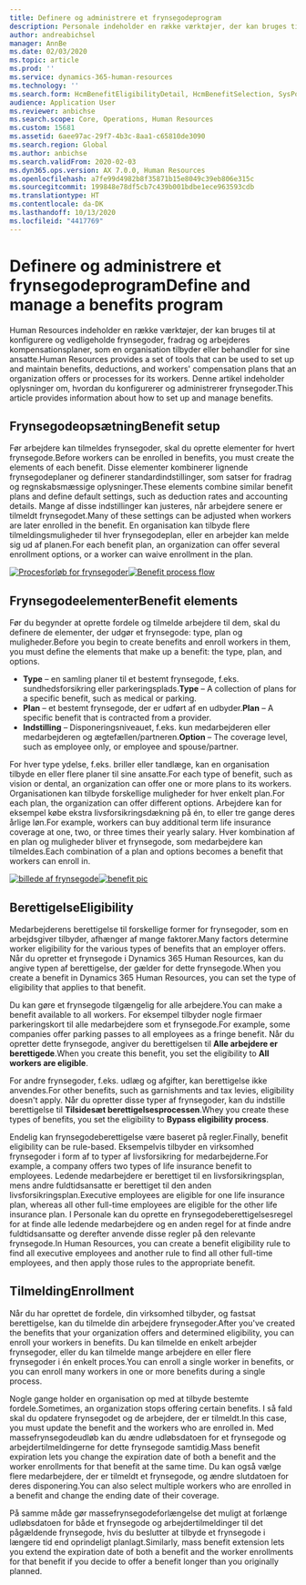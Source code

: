 ```yaml
---
title: Definere og administrere et frynsegodeprogram
description: Personale indeholder en række værktøjer, der kan bruges til at konfigurere og vedligeholde frynsegoder, fradrag og arbejderes kompensationsplaner, som en organisation tilbyder eller behandler for sine ansatte. Denne artikel indeholder oplysninger om, hvordan du konfigurerer og administrerer frynsegoder.
author: andreabichsel
manager: AnnBe
ms.date: 02/03/2020
ms.topic: article
ms.prod: ''
ms.service: dynamics-365-human-resources
ms.technology: ''
ms.search.form: HcmBenefitEligibilityDetail, HcmBenefitSelection, SysPolicyListPage, SysPolicySourceDocumentRuleType, BenefitWorkspace, HcmBenefitSummaryPart
audience: Application User
ms.reviewer: anbichse
ms.search.scope: Core, Operations, Human Resources
ms.custom: 15681
ms.assetid: 6aee97ac-29f7-4b3c-8aa1-c65810de3090
ms.search.region: Global
ms.author: anbichse
ms.search.validFrom: 2020-02-03
ms.dyn365.ops.version: AX 7.0.0, Human Resources
ms.openlocfilehash: a7fe99d4982b8f35871b15e8049c39eb806e315c
ms.sourcegitcommit: 199848e78df5cb7c439b001bdbe1ece963593cdb
ms.translationtype: HT
ms.contentlocale: da-DK
ms.lasthandoff: 10/13/2020
ms.locfileid: "4417769"
---
```

# <a name="define-and-manage-a-benefits-program"></a><span data-ttu-id="b5927-104">Definere og administrere et frynsegodeprogram</span><span class="sxs-lookup"><span data-stu-id="b5927-104">Define and manage a benefits program</span></span>

<span data-ttu-id="b5927-105">Human Resources indeholder en række værktøjer, der kan bruges til at konfigurere og vedligeholde frynsegoder, fradrag og arbejderes kompensationsplaner, som en organisation tilbyder eller behandler for sine ansatte.</span><span class="sxs-lookup"><span data-stu-id="b5927-105">Human Resources provides a set of tools that can be used to set up and maintain benefits, deductions, and workers' compensation plans that an organization offers or processes for its workers.</span></span> <span data-ttu-id="b5927-106">Denne artikel indeholder oplysninger om, hvordan du konfigurerer og administrerer frynsegoder.</span><span class="sxs-lookup"><span data-stu-id="b5927-106">This article provides information about how to set up and manage benefits.</span></span>

## <a name="benefit-setup"></a><span data-ttu-id="b5927-107">Frynsegodeopsætning</span><span class="sxs-lookup"><span data-stu-id="b5927-107">Benefit setup</span></span>

<span data-ttu-id="b5927-108">Før arbejdere kan tilmeldes frynsegoder, skal du oprette elementer for hvert frynsegode.</span><span class="sxs-lookup"><span data-stu-id="b5927-108">Before workers can be enrolled in benefits, you must create the elements of each benefit.</span></span> <span data-ttu-id="b5927-109">Disse elementer kombinerer lignende frynsegodeplaner og definerer standardindstillinger, som satser for fradrag og regnskabsmæssige oplysninger.</span><span class="sxs-lookup"><span data-stu-id="b5927-109">These elements combine similar benefit plans and define default settings, such as deduction rates and accounting details.</span></span> <span data-ttu-id="b5927-110">Mange af disse indstillinger kan justeres, når arbejdere senere er tilmeldt frynsegodet.</span><span class="sxs-lookup"><span data-stu-id="b5927-110">Many of these settings can be adjusted when workers are later enrolled in the benefit.</span></span> <span data-ttu-id="b5927-111">En organisation kan tilbyde flere tilmeldingsmuligheder til hver frynsegodeplan, eller en arbejder kan melde sig ud af planen.</span><span class="sxs-lookup"><span data-stu-id="b5927-111">For each benefit plan, an organization can offer several enrollment options, or a worker can waive enrollment in the plan.</span></span> 

<span data-ttu-id="b5927-112">[![Procesforløb for frynsegoder](./media/benefit-process-flow1.png)](./media/benefit-process-flow1.png)</span><span class="sxs-lookup"><span data-stu-id="b5927-112">[![Benefit process flow](./media/benefit-process-flow1.png)](./media/benefit-process-flow1.png)</span></span>

## <a name="benefit-elements"></a><span data-ttu-id="b5927-113">Frynsegodeelementer</span><span class="sxs-lookup"><span data-stu-id="b5927-113">Benefit elements</span></span>

<span data-ttu-id="b5927-114">Før du begynder at oprette fordele og tilmelde arbejdere til dem, skal du definere de elementer, der udgør et frynsegode: type, plan og muligheder.</span><span class="sxs-lookup"><span data-stu-id="b5927-114">Before you begin to create benefits and enroll workers in them, you must define the elements that make up a benefit: the type, plan, and options.</span></span>

-   <span data-ttu-id="b5927-115">**Type** – en samling planer til et bestemt frynsegode, f.eks. sundhedsforsikring eller parkeringsplads.</span><span class="sxs-lookup"><span data-stu-id="b5927-115">**Type** – A collection of plans for a specific benefit, such as medical or parking.</span></span>
-   <span data-ttu-id="b5927-116">**Plan** – et bestemt frynsegode, der er udført af en udbyder.</span><span class="sxs-lookup"><span data-stu-id="b5927-116">**Plan** – A specific benefit that is contracted from a provider.</span></span>
-   <span data-ttu-id="b5927-117">**Indstilling** – Disponeringsniveauet, f.eks. kun medarbejderen eller medarbejderen og ægtefællen/partneren.</span><span class="sxs-lookup"><span data-stu-id="b5927-117">**Option** – The coverage level, such as employee only, or employee and spouse/partner.</span></span>

<span data-ttu-id="b5927-118">For hver type ydelse, f.eks. briller eller tandlæge, kan en organisation tilbyde en eller flere planer til sine ansatte.</span><span class="sxs-lookup"><span data-stu-id="b5927-118">For each type of benefit, such as vision or dental, an organization can offer one or more plans to its workers.</span></span> <span data-ttu-id="b5927-119">Organisationen kan tilbyde forskellige muligheder for hver enkelt plan.</span><span class="sxs-lookup"><span data-stu-id="b5927-119">For each plan, the organization can offer different options.</span></span> <span data-ttu-id="b5927-120">Arbejdere kan for eksempel købe ekstra livsforsikringsdækning på én, to eller tre gange deres årlige løn.</span><span class="sxs-lookup"><span data-stu-id="b5927-120">For example, workers can buy additional term life insurance coverage at one, two, or three times their yearly salary.</span></span> <span data-ttu-id="b5927-121">Hver kombination af en plan og muligheder bliver et frynsegode, som medarbejdere kan tilmeldes.</span><span class="sxs-lookup"><span data-stu-id="b5927-121">Each combination of a plan and options becomes a benefit that workers can enroll in.</span></span> 

<span data-ttu-id="b5927-122">[![billede af frynsegode](./media/benefit-pic.png)](./media/benefit-pic.png)</span><span class="sxs-lookup"><span data-stu-id="b5927-122">[![benefit pic](./media/benefit-pic.png)](./media/benefit-pic.png)</span></span>

## <a name="eligibility"></a><span data-ttu-id="b5927-123">Berettigelse</span><span class="sxs-lookup"><span data-stu-id="b5927-123">Eligibility</span></span>
<span data-ttu-id="b5927-124">Medarbejderens berettigelse til forskellige former for frynsegoder, som en arbejdsgiver tilbyder, afhænger af mange faktorer.</span><span class="sxs-lookup"><span data-stu-id="b5927-124">Many factors determine worker eligibility for the various types of benefits that an employer offers.</span></span> <span data-ttu-id="b5927-125">Når du opretter et frynsegode i Dynamics 365 Human Resources, kan du angive typen af berettigelse, der gælder for dette frynsegode.</span><span class="sxs-lookup"><span data-stu-id="b5927-125">When you create a benefit in Dynamics 365 Human Resources, you can set the type of eligibility that applies to that benefit.</span></span> 

<span data-ttu-id="b5927-126">Du kan gøre et frynsegode tilgængelig for alle arbejdere.</span><span class="sxs-lookup"><span data-stu-id="b5927-126">You can make a benefit available to all workers.</span></span> <span data-ttu-id="b5927-127">For eksempel tilbyder nogle firmaer parkeringskort til alle medarbejdere som et frynsegode.</span><span class="sxs-lookup"><span data-stu-id="b5927-127">For example, some companies offer parking passes to all employees as a fringe benefit.</span></span> <span data-ttu-id="b5927-128">Når du opretter dette frynsegode, angiver du berettigelsen til **Alle arbejdere er berettigede**.</span><span class="sxs-lookup"><span data-stu-id="b5927-128">When you create this benefit, you set the eligibility to **All workers are eligible**.</span></span> 

<span data-ttu-id="b5927-129">For andre frynsegoder, f.eks. udlæg og afgifter, kan berettigelse ikke anvendes.</span><span class="sxs-lookup"><span data-stu-id="b5927-129">For other benefits, such as garnishments and tax levies, eligibility doesn't apply.</span></span> <span data-ttu-id="b5927-130">Når du opretter disse typer af frynsegoder, kan du indstille berettigelse til **Tilsidesæt berettigelsesprocessen**.</span><span class="sxs-lookup"><span data-stu-id="b5927-130">Whey you create these types of benefits, you set the eligibility to **Bypass eligibility process**.</span></span> 

<span data-ttu-id="b5927-131">Endelig kan frynsegodeberettigelse være baseret på regler.</span><span class="sxs-lookup"><span data-stu-id="b5927-131">Finally, benefit eligibility can be rule-based.</span></span> <span data-ttu-id="b5927-132">Eksempelvis tilbyder en virksomhed frynsegoder i form af to typer af livsforsikring for medarbejderne.</span><span class="sxs-lookup"><span data-stu-id="b5927-132">For example, a company offers two types of life insurance benefit to employees.</span></span> <span data-ttu-id="b5927-133">Ledende medarbejdere er berettiget til en livsforsikringsplan, mens andre fuldtidsansatte er berettiget til den anden livsforsikringsplan.</span><span class="sxs-lookup"><span data-stu-id="b5927-133">Executive employees are eligible for one life insurance plan, whereas all other full-time employees are eligible for the other life insurance plan.</span></span> <span data-ttu-id="b5927-134">I Personale kan du oprette en frynsegodeberettigelsesregel for at finde alle ledende medarbejdere og en anden regel for at finde andre fuldtidsansatte og derefter anvende disse regler på den relevante frynsegode.</span><span class="sxs-lookup"><span data-stu-id="b5927-134">In Human Resources, you can create a benefit eligibility rule to find all executive employees and another rule to find all other full-time employees, and then apply those rules to the appropriate benefit.</span></span>

## <a name="enrollment"></a><span data-ttu-id="b5927-135">Tilmelding</span><span class="sxs-lookup"><span data-stu-id="b5927-135">Enrollment</span></span>
<span data-ttu-id="b5927-136">Når du har oprettet de fordele, din virksomhed tilbyder, og fastsat berettigelse, kan du tilmelde din arbejdere frynsegoder.</span><span class="sxs-lookup"><span data-stu-id="b5927-136">After you've created the benefits that your organization offers and determined eligibility, you can enroll your workers in benefits.</span></span> <span data-ttu-id="b5927-137">Du kan tilmelde en enkelt arbejder frynsegoder, eller du kan tilmelde mange arbejdere en eller flere frynsegoder i én enkelt proces.</span><span class="sxs-lookup"><span data-stu-id="b5927-137">You can enroll a single worker in benefits, or you can enroll many workers in one or more benefits during a single process.</span></span> 

<span data-ttu-id="b5927-138">Nogle gange holder en organisation op med at tilbyde bestemte fordele.</span><span class="sxs-lookup"><span data-stu-id="b5927-138">Sometimes, an organization stops offering certain benefits.</span></span> <span data-ttu-id="b5927-139">I så fald skal du opdatere frynsegodet og de arbejdere, der er tilmeldt.</span><span class="sxs-lookup"><span data-stu-id="b5927-139">In this case, you must update the benefit and the workers who are enrolled in.</span></span> <span data-ttu-id="b5927-140">Med massefrynsegodeudløb kan du ændre udløbsdatoen for et frynsegode og arbejdertilmeldingerne for dette frynsegode samtidig.</span><span class="sxs-lookup"><span data-stu-id="b5927-140">Mass benefit expiration lets you change the expiration date of both a benefit and the worker enrollments for that benefit at the same time.</span></span> <span data-ttu-id="b5927-141">Du kan også vælge flere medarbejdere, der er tilmeldt et frynsegode, og ændre slutdatoen for deres disponering.</span><span class="sxs-lookup"><span data-stu-id="b5927-141">You can also select multiple workers who are enrolled in a benefit and change the ending date of their coverage.</span></span> 

<span data-ttu-id="b5927-142">På samme måde gør massefrynsegodeforlængelse det muligt at forlænge udløbsdatoen for både et frynsegode og arbejdertilmeldinger til det pågældende frynsegode, hvis du beslutter at tilbyde et frynsegode i længere tid end oprindeligt planlagt.</span><span class="sxs-lookup"><span data-stu-id="b5927-142">Similarly, mass benefit extension lets you extend the expiration date of both a benefit and the worker enrollments for that benefit if you decide to offer a benefit longer than you originally planned.</span></span>


